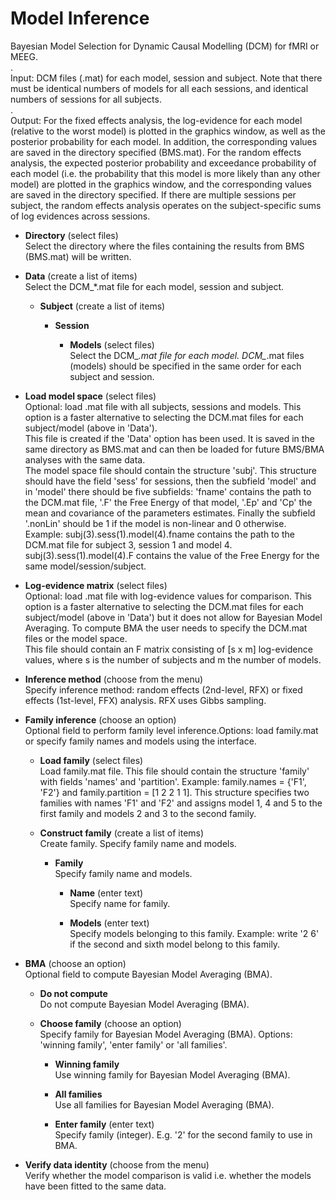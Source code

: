 # Model Inference  
Bayesian Model Selection for Dynamic Causal Modelling (DCM) for fMRI or MEEG.   
.   
Input: DCM files (.mat) for each model, session and subject. Note that there must be identical numbers of models for all each sessions, and identical numbers of sessions for all subjects.    
.   
Output: For the fixed effects analysis, the log-evidence for each model (relative to the worst model) is plotted in the graphics window, as well as the posterior probability for each model. In addition, the corresponding values are saved in the directory specified (BMS.mat). For the random effects analysis, the expected posterior probability and exceedance probability of each model (i.e. the probability that this model is more likely than any other model) are plotted in the graphics window, and the corresponding values are saved in the directory specified. If there are multiple sessions per subject, the random effects analysis operates on the subject-specific sums of log evidences across sessions.   

* **Directory** (select files)  
Select the directory where the files containing the results from BMS (BMS.mat) will be written.   

* **Data** (create a list of items)  
Select the DCM_*.mat file for each model, session and subject.   

    * **Subject** (create a list of items)  

        * **Session**   

            * **Models** (select files)  
            Select the DCM_*.mat file for each model. DCM_*.mat files (models) should be specified in the same order for each subject and session.   

* **Load model space** (select files)  
Optional: load .mat file with all subjects, sessions and models. This option is a faster alternative to selecting the DCM.mat files for each subject/model (above in 'Data').   
This file is created if the 'Data' option has been used. It is saved in the same directory as BMS.mat and can then be loaded for future BMS/BMA analyses with the same data.   
The model space file should contain the structure 'subj'. This structure should have the field 'sess' for sessions, then the subfield 'model' and in 'model' there should be five subfields: 'fname' contains the path to the DCM.mat file, '.F' the Free Energy of that model, '.Ep' and 'Cp' the mean and covariance of the parameters estimates. Finally the subfield '.nonLin' should be 1 if the model is non-linear and 0 otherwise.   
Example: subj(3).sess(1).model(4).fname contains the path to the DCM.mat file for subject 3, session 1 and model 4. subj(3).sess(1).model(4).F contains the value of the Free Energy for the same model/session/subject.   

* **Log-evidence matrix** (select files)  
Optional: load .mat file with log-evidence values for comparison. This option is a faster alternative to selecting the DCM.mat files for each subject/model (above in 'Data') but it does not allow for Bayesian Model Averaging. To compute BMA the user needs to specify the DCM.mat files or the model space.    
This file should contain an F matrix consisting of [s x m] log-evidence values, where s is the number of subjects and m the number of models.   

* **Inference method** (choose from the menu)  
Specify inference method: random effects (2nd-level, RFX) or fixed effects (1st-level, FFX) analysis. RFX uses Gibbs sampling.   

* **Family inference** (choose an option)  
Optional field to perform family level inference.Options: load family.mat or specify family names and models using the interface.   

    * **Load family** (select files)  
    Load family.mat file. This file should contain the structure 'family' with fields 'names' and 'partition'. Example: family.names = {'F1', 'F2'} and family.partition = [1 2 2 1 1].  This structure specifies two families with names 'F1' and 'F2' and assigns model 1, 4 and 5 to the first family and models 2 and 3 to the second family.   

    * **Construct family** (create a list of items)  
    Create family. Specify family name and models.   

        * **Family**   
        Specify family name and models.   

            * **Name** (enter text)  
            Specify name for family.   

            * **Models** (enter text)  
            Specify models belonging to this family. Example: write '2 6' if the second and sixth model belong to this family.   

* **BMA** (choose an option)  
Optional field to compute Bayesian Model Averaging (BMA).   

    * **Do not compute**   
    Do not compute Bayesian Model Averaging (BMA).   

    * **Choose family** (choose an option)  
    Specify family for Bayesian Model Averaging (BMA). Options: 'winning family', 'enter family' or 'all families'.   

        * **Winning family**   
        Use winning family for Bayesian Model Averaging (BMA).   

        * **All families**   
        Use all families for Bayesian Model Averaging (BMA).   

        * **Enter family** (enter text)  
        Specify family (integer). E.g. '2' for the second family to use in BMA.    

* **Verify data identity** (choose from the menu)  
Verify whether the model comparison is valid i.e. whether the models have been fitted to the same data.   
